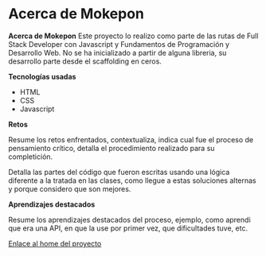 # Acerca de Mokepon

**Acerca de Mokepon**
Este proyecto lo realizo como parte de las rutas de Full Stack Developer con Javascript y Fundamentos de Programación y Desarrollo Web.
No se ha inicializado a partir de alguna libreria, su desarrollo parte desde el scaffolding en ceros.

**Tecnologías usadas**

- HTML
- CSS
- Javascript

**Retos**

Resume los retos enfrentados, contextualiza, indica cual fue el proceso de pensamiento crítico, detalla el procedimiento realizado para su completición.

Detalla las partes del código que fueron escritas usando una lógica diferente a la tratada en las clases, como llegue a estas soluciones alternas y porque considero que son mejores.

**Aprendizajes destacados**

Resume los aprendizajes destacados del proceso, ejemplo, como aprendi que era una API, en que la use por primer vez, que dificultades tuve, etc.

[Enlace al home del proyecto](https://mokepon-mike95.netlify.app/)

<!-- Pendiente push del repositorio final -->
